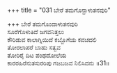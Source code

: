 +++
title = "031 ಬೇರೆ ತಮಗೊನ್ದಾಳುತನವುರಿ"

+++
ಬೇರೆ ತಮಗೊಂದಾಳುತನವುರಿ  
ಸೂರೆಗೊಳುತಿದೆ ಜಗವನಿತ್ತಲು  
ಕೌರಿಡುವ ಕಾಲಾಗ್ನಿಯಿದೆ ಕಬ್ಬೊಗೆಯ ಕವಚದಲಿ  
ತೋರಲಾಪರೆ ಬಾಹು ಸತ್ವವ  
ತೋರಿರೈ ದಿಟ ಪಂಥದೋಲೆಯ  
ಕಾರರಹಿರೆನುತಸುರರಿಪು ಗಜಬಜವ ನಿಲಿಸಿದನು     ॥31॥